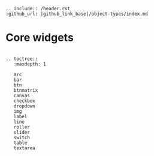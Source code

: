 ```eval_rst
.. include:: /header.rst
:github_url: |github_link_base|/object-types/index.md
```
# Core widgets

```eval_rst

.. toctree::
   :maxdepth: 1

   arc
   bar
   btn
   btnmatrix
   canvas
   checkbox
   dropdown
   img
   label
   line
   roller
   slider
   switch
   table
   textarea

```


